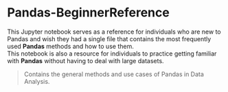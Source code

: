 # Pandas-BeginnerReference

This Jupyter notebook serves as a reference for individuals who are new to Pandas and wish they had a single file that contains the most frequently used **Pandas** methods and how to use them. 
<br>
This notebook is also a resource for individuals to practice getting familiar with **Pandas** without having to deal with large datasets.

> Contains the general methods and use cases of Pandas in Data Analysis.
